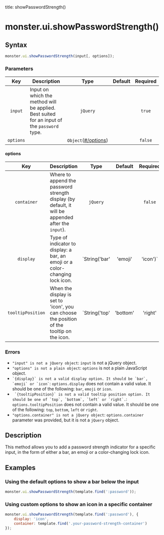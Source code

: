 title: showPasswordStrength()

# monster.ui.showPasswordStrength()

## Syntax
```javascript
monster.ui.showPasswordStrength(input[, options]);
```

### Parameters
Key | Description | Type | Default | Required
:-: | --- | :-: | :-: | :-:
`input` | Input on which the method will be applied. Best suited for an input of the `password` type. | `jQuery` | | `true`
`options` | | `Object`([#/options](#options)) | | `false`

#### options
Key | Description | Type | Default | Required
:-: | --- | :-: | :-: | :-:
`container` | Where to append the password strength display (by default, it will be appended after the `input`). | `jQuery` | | `false`
`display` | Type of indicator to display: a bar, an emoji or a color-changing lock icon. | `String('bar' | 'emoji' | 'icon')` | `bar` | `false`
`tooltipPosition` | When the display is set to 'icon', you can choose the position of the tooltip on the icon. | `String('top' | 'bottom' | 'right' | 'left')` | `top` | `false`

### Errors
* `"input" is not a jQuery object`: `input` is not a jQuery object.
* `"options" is not a plain object`: `options` is not a plain JavaScript object.
* `` `{display}` is not a valid display option. It should be `bar`, `emoji` or `icon` ``: `options.display` does not contain a valid value. It should be one of the following: `bar`, `emoji` or `icon`.
* `` `{tooltipPosition}` is not a valid tooltip position option. It should be one of `top`, `bottom`, `left` or `right`.``: `options.tooltipPosition` does not contain a valid value. It should be one of the following: `top`, `bottom`, `left` or `right`.
* `"options.container" is not a jQuery object`: `options.container` parameter was provided, but it is not a `jQuery` object.

## Description
This method allows you to add a password strength indicator for a specific input, in the form of either a bar, an emoji or a color-changing lock icon.

## Examples
### Using the default options to show a bar below the input
```javascript
monster.ui.showPasswordStrength(template.find(':password'));
```

### Using custom options to show an icon in a specific container
```javascript
monster.ui.showPasswordStrength(template.find(':password'), {
    display: 'icon',
    container: template.find('.your-password-strength-container')
});
```
